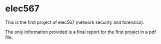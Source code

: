 # elec567

This is the first project of elec567 (network security and forensics).

The only information provided is a final report for the first project in a pdf file.
